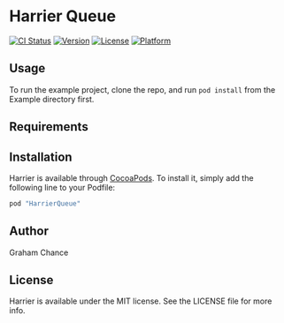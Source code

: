 # Harrier Queue

[![CI Status](http://img.shields.io/travis/gchance22/Harrier.svg?style=flat)](https://travis-ci.org/gchance22/Harrier)
[![Version](https://img.shields.io/cocoapods/v/Harrier.svg?style=flat)](http://cocoapods.org/pods/Harrier)
[![License](https://img.shields.io/cocoapods/l/Harrier.svg?style=flat)](http://cocoapods.org/pods/Harrier)
[![Platform](https://img.shields.io/cocoapods/p/Harrier.svg?style=flat)](http://cocoapods.org/pods/Harrier)

## Usage

To run the example project, clone the repo, and run `pod install` from the Example directory first.

## Requirements

## Installation

Harrier is available through [CocoaPods](http://cocoapods.org). To install
it, simply add the following line to your Podfile:

```ruby
pod "HarrierQueue"
```

## Author

Graham Chance

## License

Harrier is available under the MIT license. See the LICENSE file for more info.
